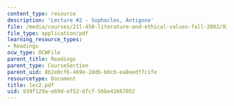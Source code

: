 ```yaml
---
content_type: resource
description: 'Lecture #2 - Sophocles, Antigone'
file: /media/courses/21l-450-literature-and-ethical-values-fall-2002/939f129ae69def526fcf56be41667052_lec2.pdf
file_type: application/pdf
learning_resource_types:
- Readings
ocw_type: OCWFile
parent_title: Readings
parent_type: CourseSection
parent_uid: 8b2e0cf6-469e-2ddb-b0cb-ea8eedf7c1fe
resourcetype: Document
title: lec2.pdf
uid: 939f129a-e69d-ef52-6fcf-56be41667052
---
```

